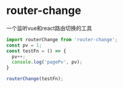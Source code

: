 # router-change
一个监听vue和react路由切换的工具

```js
import routerChange from 'router-change';
const pv = 1;
const testFn = () => {
  pv++;
  console.log('pagePv', pv);
}

routerChange(testFn);
```

